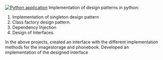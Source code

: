 [![Python application](https://github.com/okidijimmy200/imageStore/actions/workflows/python-app.yml/badge.svg)](https://github.com/okidijimmy200/imageStore/actions/workflows/python-app.yml)
Implementation of design patterns in python:
1. Implementation of singleton design pattern
2. Class factory design pattern.
3. Dependency Injection
4. Design of Interfaces.

In the above projects, created an interface with the different
implementation methods for the imagestorage and phonebook.
Developed an implementation of the designed interface
